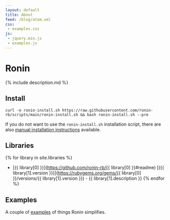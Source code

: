 ```yaml
---
layout: default
title: About
feed: /blog/atom.xml
css:
 - examples.css
js:
 - jquery.min.js
 - examples.js
---
```


# Ronin

{% include description.md %}

## Install 

```shell
curl -o ronin-install.sh https://raw.githubusercontent.com/ronin-rb/scripts/main/ronin-install.sh && bash ronin-install.sh --pre
```

If you do not want to use the `ronin-install.sh` installation script, there are
also [manual installation instructions][manual-install] available.

[manual-install]: http://localhost:4000/install/#manual-instructions

## Libraries

{% for library in site.libraries %}
* [{{ library[0] }}](https://github.com/ronin-rb/{{ library[0] }}#readme)
  [({{ library[1].version }})](https://rubygems.org/gems/{{ library[0] }}/versions/{{ library[1].version }}) - 
  {{ library[1].description }}
{% endfor %}

## Examples

A couple of [examples](/examples/) of things Ronin simplifies.

<ul id="examples">
  <!-- Random Examples -->
</ul>

[Ruby]: http://www.ruby-lang.org
[ronin]: https://github.com/ronin-rb/ronin#readme
[Synopsis]: https://github.com/ronin-rb/ronin#synopsis
[GitHub]: https://github.com/ronin-rb/
